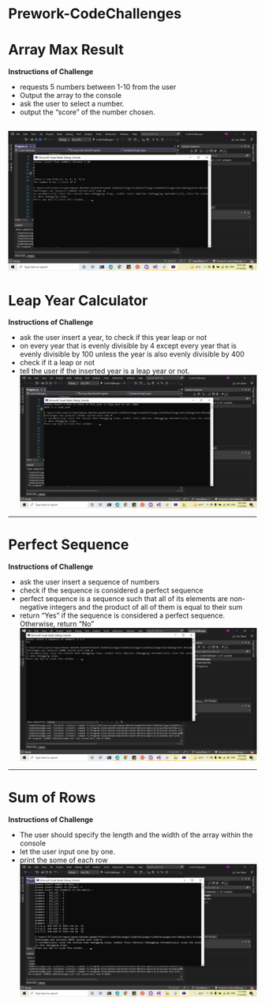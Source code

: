 # Prework-CodeChallenges
# Array Max Result
**Instructions of Challenge**
- requests 5 numbers between 1-10 from the user
- Output the array to the console
- ask the user to select a number.
- output the “score” of the number chosen.

![img](./img/pic1.png)
---
# Leap Year Calculator
**Instructions of Challenge**
- ask the user insert a year, to check if this year leap or not
- on every year that is evenly divisible by 4
  except every year that is evenly divisible by 100
    unless the year is also evenly divisible by 400
- check if it a leap or not
- tell the user if the inserted year is a leap year or not.
![img](./img/pic2.png)
---
# Perfect Sequence
**Instructions of Challenge**
- ask the user insert a sequence of numbers
-  check if the sequence is considered a perfect sequence
-  perfect sequence is a sequence such that all of its elements are non-negative integers and the product of all of them is equal to their sum
-  return “Yes” if the sequence is considered a perfect sequence. Otherwise, return “No”
![img](./img/pic3.png)
---
#  Sum of Rows
**Instructions of Challenge**
- The user should specify the length and the width of the array within the console
- let the user input one by one.
- print the some of each row
![img](./img/pic4.png)
